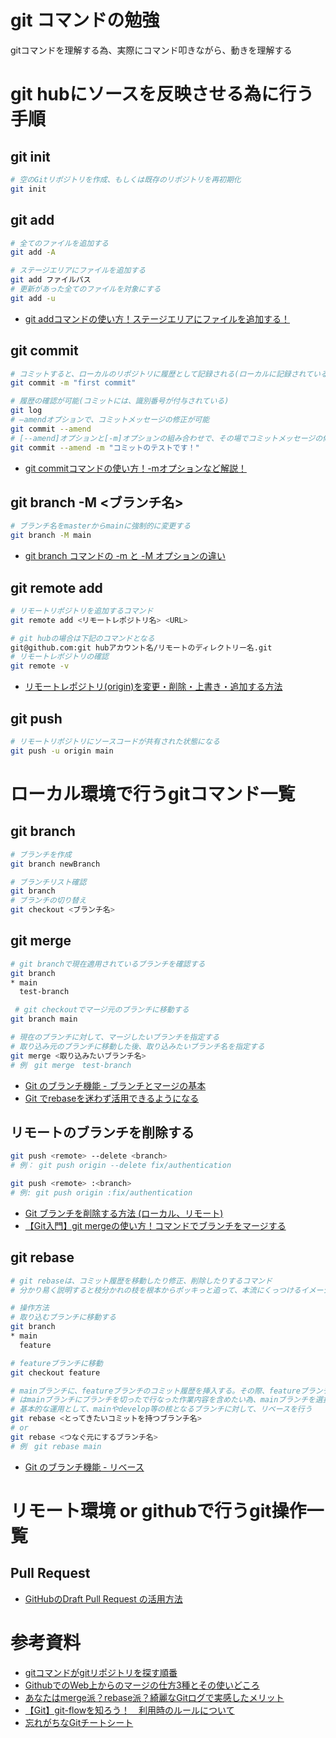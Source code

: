 # git コマンドの勉強
gitコマンドを理解する為、実際にコマンド叩きながら、動きを理解する

# git hubにソースを反映させる為に行う手順
## git init
```sh
# 空のGitリポジトリを作成、もしくは既存のリポジトリを再初期化
git init
```

## git add
```sh
# 全てのファイルを追加する
git add -A

# ステージエリアにファイルを追加する
git add ファイルパス
# 更新があった全てのファイルを対象にする
git add -u
```
- [git addコマンドの使い方！ステージエリアにファイルを追加する！](https://codelikes.com/git-add/)

## git commit
```sh
# コミットすると、ローカルのリポジトリに履歴として記録される(ローカルに記録されているだけの状態)
git commit -m "first commit"

# 履歴の確認が可能(コミットには、識別番号が付与されている)
git log
# –amendオプションで、コミットメッセージの修正が可能
git commit --amend
# [--amend]オプションと[-m]オプションの組み合わせで、その場でコミットメッセージの修正が可能。
git commit --amend -m "コミットのテストです！"
```
- [git commitコマンドの使い方！-mオプションなど解説！](https://codelikes.com/git-commit/)

## git branch -M <ブランチ名>
```sh
# ブランチ名をmasterからmainに強制的に変更する
git branch -M main
```
- [git branch コマンドの -m と -M オプションの違い](https://www.curict.com/item/58/58909e5.html)


## git remote add
```sh
# リモートリポジトリを追加するコマンド
git remote add <リモートレポジトリ名> <URL>

# git hubの場合は下記のコマンドとなる
git@github.com:git hubアカウント名/リモートのディレクトリー名.git
# リモートレポジトリの確認
git remote -v
```
- [リモートレポジトリ(origin)を変更・削除・上書き・追加する方法](https://prograshi.com/general/git/git-remote-commands/)

## git push
```sh
# リモートリポジトリにソースコードが共有された状態になる
git push -u origin main
```

# ローカル環境で行うgitコマンド一覧

##  git branch
```sh
# ブランチを作成
git branch newBranch

# ブランチリスト確認
git branch
# ブランチの切り替え
git checkout <ブランチ名>
```

## git merge
```sh
# git branchで現在適用されているブランチを確認する
git branch
* main
  test-branch

 # git checkoutでマージ元のブランチに移動する
git branch main

# 現在のブランチに対して、マージしたいブランチを指定する
# 取り込み元のブランチに移動した後、取り込みたいブランチ名を指定する
git merge <取り込みたいブランチ名>
# 例　git merge　test-branch
```
- [Git のブランチ機能 - ブランチとマージの基本](https://git-scm.com/book/ja/v2/Git-%E3%81%AE%E3%83%96%E3%83%A9%E3%83%B3%E3%83%81%E6%A9%9F%E8%83%BD-%E3%83%96%E3%83%A9%E3%83%B3%E3%83%81%E3%81%A8%E3%83%9E%E3%83%BC%E3%82%B8%E3%81%AE%E5%9F%BA%E6%9C%AC)
- [Git でrebaseを迷わず活用できるようになる](https://techblog.ap-com.co.jp/entry/2022/06/02/120001)

## リモートのブランチを削除する
```sh
git push <remote> --delete <branch>
# 例： git push origin --delete fix/authentication

git push <remote> :<branch>
# 例: git push origin :fix/authentication
```
- [Git ブランチを削除する方法 (ローカル、リモート)](https://www.freecodecamp.org/japanese/news/how-to-delete-a-git-branch-both-locally-and-remotely/#:~:text=%E3%83%96%E3%83%A9%E3%83%B3%E3%83%81%E3%81%AE%E5%89%8A%E9%99%A4%E3%81%AF%20git,branch%3E%20%E3%81%A7%E5%AE%9F%E8%A1%8C%E3%81%97%E3%81%BE%E3%81%99%E3%80%82&text=%2Dd%20%E3%82%AA%E3%83%97%E3%82%B7%E3%83%A7%E3%83%B3%E3%81%AF%E3%80%81%E5%89%8A%E9%99%A4%E5%AF%BE%E8%B1%A1,D%20%E3%82%92%E4%BD%BF%E7%94%A8%E3%81%97%E3%81%BE%E3%81%99%E3%80%82)
- [【Git入門】git mergeの使い方！コマンドでブランチをマージする](https://codelikes.com/git-merge/)

## git rebase
```sh
# git rebaseは、コミット履歴を移動したり修正、削除したりするコマンド
# 分かり易く説明すると枝分かれの枝を根本からポッキっと追って、本流にくっつけるイメージ

# 操作方法
# 取り込むブランチに移動する
git branch
* main
  feature

# featureブランチに移動
git checkout feature

# mainブランチに、featureブランチのコミット履歴を挿入する。その際、featureブランチの存在は消滅する
# はmainブランチにブランチを切ったで行なった作業内容を含めたい為、mainブランチを選択する
# 基本的な運用として、mainやdevelop等の核となるブランチに対して、リベースを行う
git rebase <とってきたいコミットを持つブランチ名>
# or
git rebase <つなぐ元にするブランチ名>
# 例　git rebase main
```
- [Git のブランチ機能 - リベース](https://git-scm.com/book/ja/v2/Git-%E3%81%AE%E3%83%96%E3%83%A9%E3%83%B3%E3%83%81%E6%A9%9F%E8%83%BD-%E3%83%AA%E3%83%99%E3%83%BC%E3%82%B9)

# リモート環境 or githubで行うgit操作一覧
## Pull Request
- [GitHubのDraft Pull Request の活用方法](https://developer.so-tech.co.jp/entry/2022/09/14/120000)

# 参考資料
- [gitコマンドがgitリポジトリを探す順番](https://qnighy.hatenablog.com/entry/2017/03/11/233134)
- [GithubでのWeb上からのマージの仕方3種とその使いどころ](https://qiita.com/ko-he-8/items/94e872f2154829c868df)
- [あなたはmerge派？rebase派？綺麗なGitログで実感したメリット](https://style.biglobe.co.jp/entry/2022/03/22/090000)
- [【Git】git-flowを知ろう！　利用時のルールについて](https://cloudsmith.co.jp/blog/efficient/2020/08/1534208.html)
- [忘れがちなGitチートシート](https://qiita.com/kurogoma939/items/232e73c905ebe11345ac)

